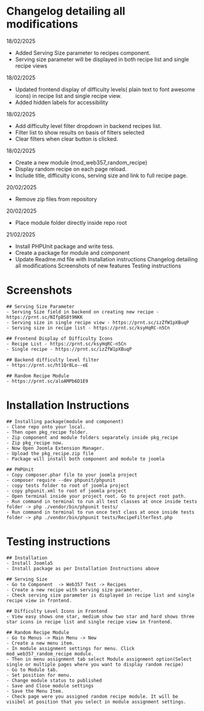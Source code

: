 # Changelog detailing all modifications
18/02/2025
- Added Serving Size parameter to recipes component.
- Serving size parameter will be displayed in both recipe list and single recipe views

18/02/2025
- Updated frontend display of difficulty levels( plain text to font awesome icons) in recipe list and single recipe view.
- Added hidden labels for accessibility

18/02/2025
- Add difficulty level filter dropdown in backend recipes list.
- Filter list to show results on basis of filters selected
- Clear filters when clear button is clicked.

18/02/2025
- Create a new module (mod_web357_random_recipe)
- Display random recipe on each page reload.
- Include title, difficulty icons, serving size and link to full recipe page.

20/02/2025
- Remove zip files from repository

20/02/2025
- Place module folder directly inside repo root

21/02/2025
- Install PHPUnit package and write tess.
- Create a package for module and component
- Update Readme.md file with
    Installation instructions
    Changelog detailing all modifications
    Screenshots of new features
    Testing instructions



# Screenshots
    ## Serving Size Parameter
    - Serving Size field in backend on creating new recipe - https://prnt.sc/NIfpBS8t9NKK
    - Serving size in single recipe view - https://prnt.sc/izZfW1pXBuqP
    - Serving size in recipe list - https://prnt.sc/ksyHqRC-n5Cn

    ## Frontend Display of Difficulty Icons
    - Recipe List - https://prnt.sc/ksyHqRC-n5Cn
    - Single recipe - https://prnt.sc/izZfW1pXBuqP

    ## Backend difficulty level filter
    - https://prnt.sc/ht1Qr8Lo--eE

    ## Random Recipe Module
    - https://prnt.sc/aloAMPb6D1E9



# Installation Instructions
    ## Installing package(module and component)
    - Clone repo onto your local.
    - Then open pkg_recipe folder.
    - Zip component and module folders separately inside pkg_recipe
    - Zip pkg_recipe now.
    - Now Open Joomla Extension Manager.
    - Upload the pkg_recipe.zip file
    - Package will install both component and module to joomla

    ## PHPUnit
    - Copy composer.phar file to your joomla project
    - composer require --dev phpunit/phpunit
    - copy tests folder to root of joomla project
    - copy phpunit.xml to root of joomla project
    - Open terminal inside your project root. Go to project root path.
    - Run command in terminal to run all test classes at once inside tests folder -> php ./vendor/bin/phpunit tests/
    - Run command in terminal to run once test class at once inside tests folder -> php ./vendor/bin/phpunit tests/RecipeFilterTest.php



# Testing instructions
    ## Installation
    - Install Joomla5
    - Install package as per Installation Instructions above

    ## Serving Size
    - Go to Component  -> Web357 Test -> Recipes
    - Create a new recipe with serving size parameter.
    - Check serving size parameter is displayed in recipe list and single recipe view in frontend.

    ## Difficulty Level Icons in Frontend
    - View easy shows one star, medium show two star and hard shows three star icons in recipe list and single recipe view in frontend.

    ## Random Recipe Module
    - Go to Menus -> Main Menu -> New
    - Create a new menu item.
    - In module assignment settings for menu. Click mod_web357_random_recipe module.
    - Then in menu assignment tab select Module assignment option(Select single or multiple pages where you want to display random recipe)
    - Go to Module tab.
    - Set position for menu.
    - Change module status to published
    - Save and Close module settings
    - Save the Menu Item.
    - Check page were you assigned random recipe module. It will be visibel at position that you select in module assignment settings.

